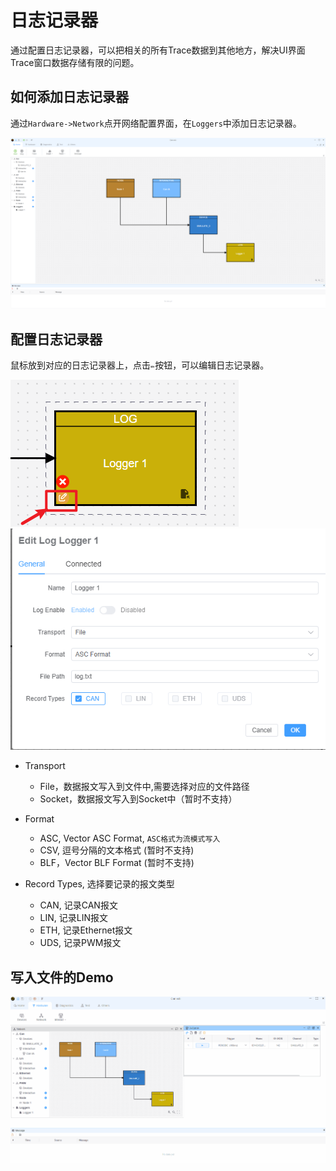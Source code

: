 # 日志记录器

通过配置日志记录器，可以把相关的所有Trace数据到其他地方，解决UI界面Trace窗口数据存储有限的问题。


## 如何添加日志记录器

通过`Hardware->Network`点开网络配置界面，在`Loggers`中添加日志记录器。

![looger](./../../../media/um/network/network.png)

## 配置日志记录器

鼠标放到对应的日志记录器上，点击`✏️`按钮，可以编辑日志记录器。

![configLogger](./../../../media/um/network/configLogger.png)
![configLogger1](./../../../media/um/network/configLogger1.png)

* Transport
  * File，数据报文写入到文件中,需要选择对应的文件路径
  * Socket，数据报文写入到Socket中（暂时不支持）
* Format
  * ASC, Vector ASC Format, `ASC格式为流模式写入`
  * CSV, 逗号分隔的文本格式 (暂时不支持)
  * BLF，Vector BLF Format (暂时不支持)
* Record Types, 选择要记录的报文类型

  * CAN, 记录CAN报文
  * LIN, 记录LIN报文
  * ETH, 记录Ethernet报文
  * UDS, 记录PWM报文


## 写入文件的Demo

![looger](./../../../media/um/network/logger.gif)


